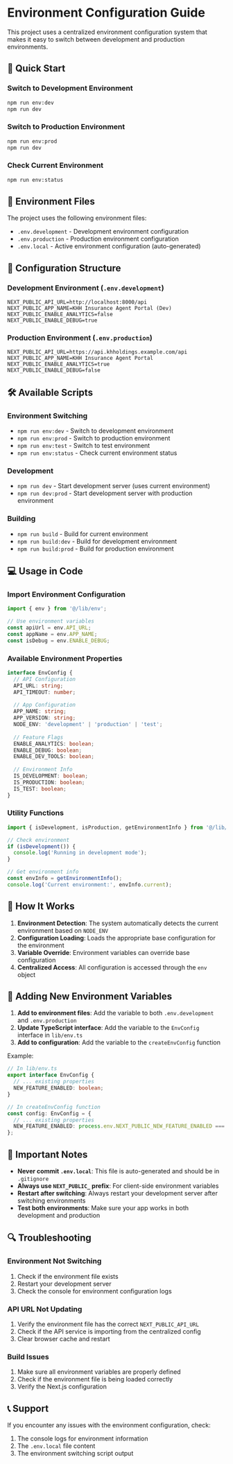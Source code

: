 # Environment Configuration Guide

This project uses a centralized environment configuration system that makes it easy to switch between development and production environments.

## 🚀 Quick Start

### Switch to Development Environment
```bash
npm run env:dev
npm run dev
```

### Switch to Production Environment
```bash
npm run env:prod
npm run dev
```

### Check Current Environment
```bash
npm run env:status
```

## 📁 Environment Files

The project uses the following environment files:

- `.env.development` - Development environment configuration
- `.env.production` - Production environment configuration
- `.env.local` - Active environment configuration (auto-generated)

## 🔧 Configuration Structure

### Development Environment (`.env.development`)
```env
NEXT_PUBLIC_API_URL=http://localhost:8000/api
NEXT_PUBLIC_APP_NAME=KHH Insurance Agent Portal (Dev)
NEXT_PUBLIC_ENABLE_ANALYTICS=false
NEXT_PUBLIC_ENABLE_DEBUG=true
```

### Production Environment (`.env.production`)
```env
NEXT_PUBLIC_API_URL=https://api.khholdings.example.com/api
NEXT_PUBLIC_APP_NAME=KHH Insurance Agent Portal
NEXT_PUBLIC_ENABLE_ANALYTICS=true
NEXT_PUBLIC_ENABLE_DEBUG=false
```

## 🛠️ Available Scripts

### Environment Switching
- `npm run env:dev` - Switch to development environment
- `npm run env:prod` - Switch to production environment
- `npm run env:test` - Switch to test environment
- `npm run env:status` - Check current environment status

### Development
- `npm run dev` - Start development server (uses current environment)
- `npm run dev:prod` - Start development server with production environment

### Building
- `npm run build` - Build for current environment
- `npm run build:dev` - Build for development environment
- `npm run build:prod` - Build for production environment

## 💻 Usage in Code

### Import Environment Configuration
```typescript
import { env } from '@/lib/env';

// Use environment variables
const apiUrl = env.API_URL;
const appName = env.APP_NAME;
const isDebug = env.ENABLE_DEBUG;
```

### Available Environment Properties
```typescript
interface EnvConfig {
  // API Configuration
  API_URL: string;
  API_TIMEOUT: number;
  
  // App Configuration
  APP_NAME: string;
  APP_VERSION: string;
  NODE_ENV: 'development' | 'production' | 'test';
  
  // Feature Flags
  ENABLE_ANALYTICS: boolean;
  ENABLE_DEBUG: boolean;
  ENABLE_DEV_TOOLS: boolean;
  
  // Environment Info
  IS_DEVELOPMENT: boolean;
  IS_PRODUCTION: boolean;
  IS_TEST: boolean;
}
```

### Utility Functions
```typescript
import { isDevelopment, isProduction, getEnvironmentInfo } from '@/lib/env';

// Check environment
if (isDevelopment()) {
  console.log('Running in development mode');
}

// Get environment info
const envInfo = getEnvironmentInfo();
console.log('Current environment:', envInfo.current);
```

## 🔄 How It Works

1. **Environment Detection**: The system automatically detects the current environment based on `NODE_ENV`
2. **Configuration Loading**: Loads the appropriate base configuration for the environment
3. **Variable Override**: Environment variables can override base configuration
4. **Centralized Access**: All configuration is accessed through the `env` object

## 📝 Adding New Environment Variables

1. **Add to environment files**: Add the variable to both `.env.development` and `.env.production`
2. **Update TypeScript interface**: Add the variable to the `EnvConfig` interface in `lib/env.ts`
3. **Add to configuration**: Add the variable to the `createEnvConfig` function

Example:
```typescript
// In lib/env.ts
export interface EnvConfig {
  // ... existing properties
  NEW_FEATURE_ENABLED: boolean;
}

// In createEnvConfig function
const config: EnvConfig = {
  // ... existing properties
  NEW_FEATURE_ENABLED: process.env.NEXT_PUBLIC_NEW_FEATURE_ENABLED === 'true' || baseConfig.NEW_FEATURE_ENABLED || false,
};
```

## 🚨 Important Notes

- **Never commit `.env.local`**: This file is auto-generated and should be in `.gitignore`
- **Always use `NEXT_PUBLIC_` prefix**: For client-side environment variables
- **Restart after switching**: Always restart your development server after switching environments
- **Test both environments**: Make sure your app works in both development and production

## 🔍 Troubleshooting

### Environment Not Switching
1. Check if the environment file exists
2. Restart your development server
3. Check the console for environment configuration logs

### API URL Not Updating
1. Verify the environment file has the correct `NEXT_PUBLIC_API_URL`
2. Check if the API service is importing from the centralized config
3. Clear browser cache and restart

### Build Issues
1. Make sure all environment variables are properly defined
2. Check if the environment file is being loaded correctly
3. Verify the Next.js configuration

## 📞 Support

If you encounter any issues with the environment configuration, check:
1. The console logs for environment information
2. The `.env.local` file content
3. The environment switching script output
